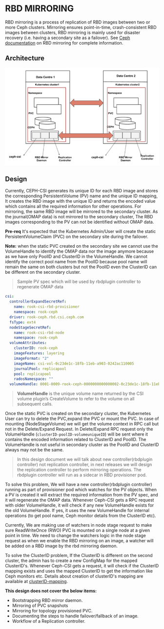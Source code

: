 # RBD MIRRORING

RBD mirroring is a process of replication of RBD images between two or more Ceph
clusters. Mirroring ensures point-in-time, crash-consistent RBD images between
clusters, RBD mirroring is mainly used for disaster recovery (i.e. having a
secondary site as a failover).
See [Ceph documentation](https://docs.ceph.com/en/latest/rbd/rbd-mirroring) on
RBD mirroring for complete information.

## Architecture

![mirror](./images/rbd-mirror.png)

## Design

Currently, CEPH-CSI generates its unique ID for each RBD image and stores the
corresponding PersistentVolume (PV) name and the unique ID mapping, It creates
the RBD image with the unique ID and returns the encoded value which contains
all the required information for other operations. For mirroring, the same RBD
image will be mirrored to the secondary cluster. As the journal(OMAP data) is
not mirrored to the secondary cluster, The RBD images corresponding to the PV
can not be identified without OMAP data.

**Pre-req** It's expected that the Kubernetes Admin/User will create the static
PersistentVolumeClaim (PVC) on the secondary site during the failover.

**Note:** when the static PVC created on the secondary site we cannot use the
VolumeHandle to identify the OMAP data nor the image anymore because as we have
only PoolID and ClusterID in the VolumeHandle. We cannot identify the correct
pool name from the PoolID because pool name will remain the same on both
clusters but not the PoolID even the ClusterID can be different on the secondary
cluster.

> Sample PV spec which will be used by rbdplugin controller to regenerate OMAP
> data

```yaml
csi:
  controllerExpandSecretRef:
    name: rook-csi-rbd-provisioner
    namespace: rook-ceph
  driver: rook-ceph.rbd.csi.ceph.com
  fsType: ext4
  nodeStageSecretRef:
    name: rook-csi-rbd-node
    namespace: rook-ceph
  volumeAttributes:
    clusterID: rook-ceph
    imageFeatures: layering
    imageFormat: "2"
    imageName: csi-vol-0c23de1c-18fb-11eb-a903-0242ac110005
    journalPool: replicapool
    pool: replicapool
    radosNamespace: ""
  volumeHandle: 0001-0009-rook-ceph-0000000000000002-0c23de1c-18fb-11eb-a903-0242ac110005
```

> **VolumeHandle** is the unique volume name returned by the CSI volume plugin’s
> CreateVolume to refer to the volume on all subsequent calls.

Once the static PVC is created on the secondary cluster, the Kubernetes User can
try to delete the PVC,expand the PVC or mount the PVC. In case of mounting
(NodeStageVolume) we will get the volume context in RPC call but not in the
Delete/Expand Request. In Delete/Expand RPC request only the VolumeHandle
(`clusterID-poolID-volumeuniqueID`) will be sent where it contains the encoded
information related to ClusterID and PoolID. The VolumeHandle is not useful in
secondary cluster as the PoolID and ClusterID always may not be the same.

> In this design document we will talk about new controller(rbdplugin
> controller) not replication controller, in next releases we will design the
> replication controller to perform mirroring operations. The rbdplugin
> controller will run as a sidecar in RBD provisioner pod.

To solve this problem, We will have a new controller(rbdplugin controller)
running as part of provisioner pod which watches for the PV objects. When a PV
is created it will extract the required information from the PV spec, and it
will regenerate the OMAP data. Whenever Ceph-CSI gets a RPC request with older
VolumeHandle, it will check if any new VolumeHandle exists for the old
VolumeHandle. If yes, it uses the new VolumeHandle for internal operations (to
get pool name, Ceph monitor details from the ClusterID etc).

Currently, We are making use of watchers in node stage request to make sure
ReadWriteOnce (RWO) PVC is mounted on a single node at a given point in time. We
need to change the watchers logic in the node stage request as when we enable
the RBD mirroring on an image, a watcher will be added on a RBD image by the rbd
mirroring daemon.

To solve the ClusterID problem, If the ClusterID is different on the second
cluster, the admin has to create a new ConfigMap for the mapped ClusterID's.
Whenever Ceph-CSI gets a request, it will check if the ClusterID mapping exists
and uses the mapped ClusterID to get the information like Ceph monitors etc.
Details about creation of clusterID's mapping are available at
[clusterID-mapping](./clusterid-mapping.md).

**This design does not cover the below items:**

* Bootstrapping RBD mirror daemon.
* Mirroring of PVC snapshots
* Mirroring for topology provisioned PVC.
* Documenting the steps to handle failover/fallback of an image.
* Workflow of a Replication controller.
